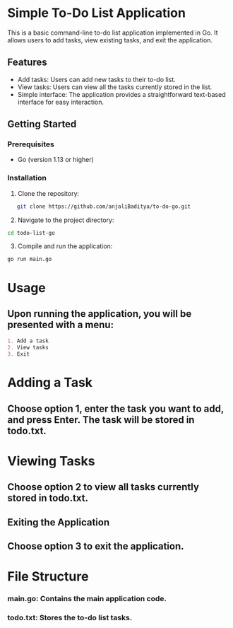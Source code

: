 # Simple To-Do List Application

This is a basic command-line to-do list application implemented in Go. It allows users to add tasks, view existing tasks, and exit the application.

## Features

- Add tasks: Users can add new tasks to their to-do list.
- View tasks: Users can view all the tasks currently stored in the list.
- Simple interface: The application provides a straightforward text-based interface for easy interaction.

## Getting Started

### Prerequisites

- Go (version 1.13 or higher)

### Installation

1. Clone the repository:

```bash
   git clone https://github.com/anjaliBaditya/to-do-go.git
```

2. Navigate to the project directory:
```bash 
cd todo-list-go
```
3. Compile and run the application:
```bash
go run main.go
```

# Usage
## Upon running the application, you will be presented with a menu:
```markdown
1. Add a task
2. View tasks
3. Exit
```

# Adding a Task
## Choose option 1, enter the task you want to add, and press Enter. The task will be stored in todo.txt.

# Viewing Tasks
## Choose option 2 to view all tasks currently stored in todo.txt.

## Exiting the Application
## Choose option 3 to exit the application.

# File Structure
### main.go: Contains the main application code.
### todo.txt: Stores the to-do list tasks.

